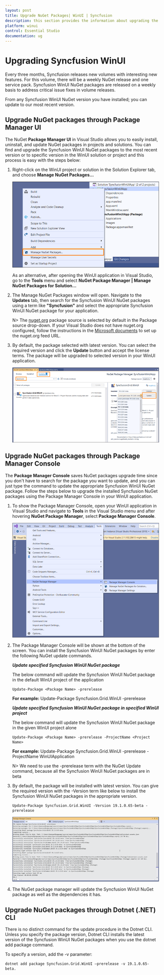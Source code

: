 ```yaml
---
layout: post
title: Upgrade NuGet Packages| WinUI | Syncfusion
description: this section provides the information about upgrading the WinUI NuGet packages to most recent version
platform: winui
control: Essential Studio
documentation: ug
---
```


# Upgrading Syncfusion WinUI

Every three months, Syncfusion releases new volumes with interesting new features. For this volume, there will be a weekly NuGet release and one service pack. Syncfusion WinUI NuGet packages are released on a weekly basis to address critical issue fixes in volume releases.

From any Syncfusion WinUI NuGet version you have installed; you can update to our most recent version.

## Upgrade NuGet packages through Package Manager UI

The NuGet **Package Manager UI** in Visual Studio allows you to easily install, uninstall, and update NuGet packages in projects and solutions. You can find and upgrade the Syncfusion WinUI NuGet packages to the most recent version or to specific version in the WinUI solution or project and this process is easy with the steps below:

1. Right-click on the WinUI project or solution in the Solution Explorer tab, and choose **Manage NuGet Packages...**

    ![Manage NuGet Packages add-in](Upgrade-images/ManageNuGet.png)

    As an alternative, after opening the WinUI application in Visual Studio, go to the **Tools** menu and select **NuGet Package Manager | Manage NuGet Packages for Solution...**

2. The Manage NuGet Packages window will open. Navigate to the **Updates** tab, then search for the Syncfusion WinUI NuGet packages using a term like **"Syncfusion"** and select the appropriate Syncfusion WinUI NuGet package for your application.

    N> The [nuget.org](https://api.nuget.org/v3/index.json) package source is selected by default in the Package source drop-down. If your Visual Studio does not have nuget.org configured, follow the instructions in the [Microsoft documents](https://docs.microsoft.com/en-us/nuget/tools/package-manager-ui#package-sources) to set up the nuget.org feed URL.

3. By default, the package selected with latest version. You can select the required version and click the **Update** button and accept the license terms. The package will be upgraded to selected version in your WinUI application.

    ![WinUI Upgrade](Upgrade-images/NuGetUpgrade.png)

## Upgrade NuGet packages through Package Manager Console

The **Package Manager Console** saves NuGet packages upgrade time since you don't have to search for the package you want to update, and you can just type the command to update the appropriate Syncfusion WinUI NuGet package. Follow the steps below to upgrade the installed Syncfusion NuGet packages using the Package Manager Console in your WinUI application.

1. To show the Package Manager Console, open your WinUI application in Visual Studio and navigate to **Tools** in the Visual Studio menu and after hovering **NuGet Package Manager**, select **Package Manager Console**.

    ![Package Manager Console](Upgrade-images/console.png)

2. The Package Manager Console will be shown at the bottom of the screen. You can install the Syncfusion WinUI NuGet packages by enter the following NuGet update commands.

    ***Update specified Syncfusion WinUI NuGet package***

    The below command will update the Syncfusion WinUI NuGet package in the default WinUI project of the application

    ```
    Update-Package <Package Name> -prerelease
    ```

    **For example:** Update-Package Syncfusion.Grid.WinUI -prerelease

    ***Update specified Syncfusion WinUI NuGet package in specified WinUI project***

    The below command will update the Syncfusion WinUI NuGet package in the given WinUI project alone

    ```
    Update-Package <Package Name> -prerelease -ProjectName <Project Name>
    ```

    **For example:** Update-Package Syncfusion.Grid.WinUI -prerelease -ProjectName WinUIApplication

    N> We need to use the -prerelease term with the NuGet Update command, because all the Syncfusion WinUI NuGet packages are in beta

3. By default, the package will be installed with latest version. You can give the required version with the -Version term like below to install the Syncfusion WinUI NuGet packages in the appropriate version.

    ```
    Update-Package Syncfusion.Grid.WinUI -Version 19.1.0.65-beta -prerelease
    ```

    ![Package Manager Console Output](Upgrade-images/UpdateConsole.png)

4. The NuGet package manager will update the Syncfusion WinUI NuGet package as well as the dependencies it has.


## Upgrade NuGet packages through Dotnet (.NET) CLI

There is no distinct command for the update procedure in the Dotnet CLI. Unless you specify the package version, Dotnet CLI installs the latest version of the Syncfusion WinUI NuGet packages when you use the dotnet add package command.

To specify a version, add the -v parameter:

```
dotnet add package Syncfusion.Grid.WinUI –prerelease -v 19.1.0.65-beta.
```